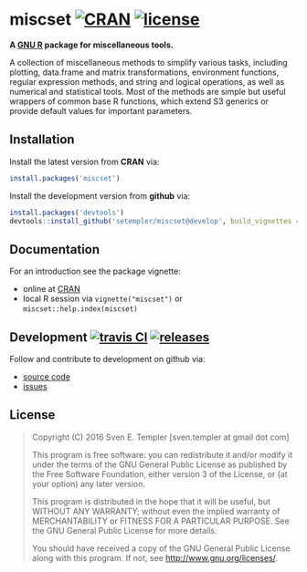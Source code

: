 # miscset [![CRAN][cran_svg]][cran] [![license][license_svg]][license]

**A [GNU R][rproject] package for miscellaneous tools.**

A collection of miscellaneous methods to simplify various tasks,
including plotting, data.frame and matrix transformations, environment
functions, regular expression methods, and string and logical operations, as
well as numerical and statistical tools. Most of the methods are simple but
useful wrappers of common base R functions, which extend S3 generics or
provide default values for important parameters.
  
## Installation

Install the latest version from **CRAN** via:

```r
install.packages('miscset')
```

Install the development version from **github** via:

```r
install.packages('devtools')
devtools::install_github('setempler/miscset@develop', build_vignettes = TRUE)
```

## Documentation

For an introduction see the package vignette:

* online at [CRAN][cran_vignette]
* local R session via `vignette("miscset")` or `miscset::help.index(miscset)`

## Development [![travis CI][travis_svg2]][travis] [![releases][github_svg]][github]

Follow and contribute to development on github via:

* [source code](https://github.com/setempler/miscset)
* [issues](https://github.com/setempler/miscset/issues)

## License 

> Copyright (C) 2016 Sven E. Templer [sven.templer at gmail dot com]
> 
> This program is free software: you can redistribute it and/or modify
> it under the terms of the GNU General Public License as published by
> the Free Software Foundation, either version 3 of the License, or
> (at your option) any later version.
> 
> This program is distributed in the hope that it will be useful,
> but WITHOUT ANY WARRANTY; without even the implied warranty of
> MERCHANTABILITY or FITNESS FOR A PARTICULAR PURPOSE. See the 
> GNU General Public License for more details.
> 
> You should have received a copy of the GNU General Public License
> along with this program. If not, see <http://www.gnu.org/licenses/>.

[cran]: http://cran.r-project.org/package=miscset
[cran_svg]: http://www.r-pkg.org/badges/version/miscset
[github]: https://github.com/setempler/miscset/releases/
[github_svg]: https://img.shields.io/github/release/setempler/miscset.svg
[license]: https://github.com/setempler/miscset/blob/master/LICENSE
[license_svg]: https://img.shields.io/github/license/setempler/miscset.svg
[travis]: https://travis-ci.org/setempler/miscset
[travis_svg2]: https://travis-ci.org/setempler/miscset.svg?branch=develop

[rproject]: http://r-project.org
[cran_vignette]: http://cran.r-project.org/web/packages/miscset/vignettes/miscset.html
[github_vignette]: http://htmlpreview.github.io/?https://github.com/setempler/miscset/blob/master/vignettes/miscset.html
